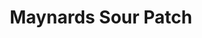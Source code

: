 ---
layout: default
title: Maynards Sour Patch
meta: Sour Gummies
cost: $4.99
image: lolli.jpg
ingredients: Sugar... etc
---